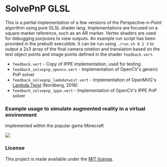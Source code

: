 # SolvePnP GLSL

This is a partial implementation of a few versions of the Perspective-n-Point algorithm using pure GLSL shader lang. Implementations are focused on a square marker reference, such as an AR marker. Vertex shaders are used for debugging purposes to view outputs. An example run script has been provided in the prebuilt executible. It can be run using `./run.sh 0 2 3` to output a 2x3 array of the final camera rotation and translation based on the test object points and image points defined in the shader `feedback.vert`.

- `feedback.vert` - Copy of IPPE implementation, used for testing
- `feedback_solvepnp_opencv.vert` - Implementation of OpenCV's generic PnP solver
- `feedback_solvepnp_lambdatwist.vert` - Implementation of OpenMVG's [Lambda Twist](https://github.com/midjji/pnp) (Nordberg, 2018)
- `feedback_solvepnp_ippe.vert` - Implementation of OpenCV's IPPE PnP solver

### Example usage to simulate augmented reality in a virtual environment

Implemented within the popular game Minecraft

![](virtual_ar_demo.gif)

### License

This project is made available under the [MIT license](LICENSE).
